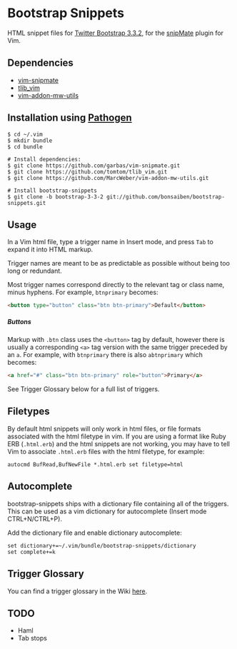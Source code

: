 # Bootstrap Snippets

HTML snippet files for [Twitter Bootstrap 3.3.2](http://getbootstrap.com/), for the [snipMate](https://github.com/garbas/vim-snipmate) plugin for Vim.

## Dependencies

- [vim-snipmate](https://github.com/garbas/vim-snipmate)
- [tlib\_vim](https://github.com/tomtom/tlib_vim)
- [vim-addon-mw-utils](https://github.com/MarcWeber/vim-addon-mw-utils)

## Installation using [Pathogen](https://github.com/tpope/vim-pathogen)

    $ cd ~/.vim
    $ mkdir bundle
    $ cd bundle

    # Install dependencies:
    $ git clone https://github.com/garbas/vim-snipmate.git
    $ git clone https://github.com/tomtom/tlib_vim.git
    $ git clone https://github.com/MarcWeber/vim-addon-mw-utils.git

    # Install bootstrap-snippets
    $ git clone -b bootstrap-3-3-2 git://github.com/bonsaiben/bootstrap-snippets.git


## Usage

In a Vim html file, type a trigger name in Insert mode, and press `Tab` to expand it into HTML markup.

Trigger names are meant to be as predictable as possible without being too long or redundant.

Most trigger names correspond directly to the relevant tag or class name, minus hyphens. For example, `btnprimary` becomes:

```html
<button type="button" class="btn btn-primary">Default</button>
```

##### Buttons

Markup with `.btn` class uses the `<button>` tag by default, however there is usually a corresponding `<a>` tag version with the same trigger preceded by an `a`. For example, with `btnprimary` there is also `abtnprimary` which becomes:

```html
<a href="#" class="btn btn-primary" role="button">Primary</a>
```

See Trigger Glossary below for a full list of triggers.

## Filetypes

By default html snippets will only work in html files, or file formats associated with the html filetype in vim. If you are using a format like Ruby ERB (`.html.erb`) and the html snippets are not working, you may have to tell Vim to associate `.html.erb` files with the html filetype, for example:

```vim
autocmd BufRead,BufNewFile *.html.erb set filetype=html
```

## Autocomplete

bootstrap-snippets ships with a dictionary file containing all of the triggers. This can be used as a vim dictionary for autocomplete (Insert mode CTRL+N/CTRL+P).

Add the dictionary file and enable dictionary autocomplete:

```vim
set dictionary+=~/.vim/bundle/bootstrap-snippets/dictionary
set complete+=k
```

## Trigger Glossary

You can find a trigger glossary in the Wiki [here](https://github.com/bonsaiben/bootstrap-snippets/wiki/Trigger-Glossary).

## TODO

- Haml
- Tab stops

